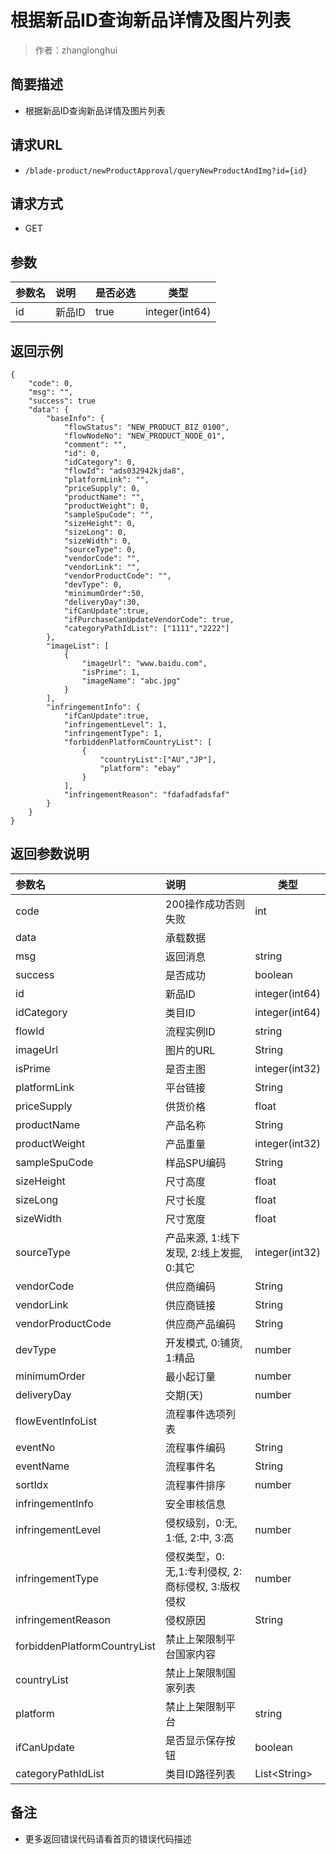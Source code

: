 # 根据新品ID查询新品详情及图片列表

> 作者：zhanglonghui

## 简要描述

- 根据新品ID查询新品详情及图片列表

## 请求URL
- ` /blade-product/newProductApproval/queryNewProductAndImg?id={id} `
  
## 请求方式
- GET

## 参数

|参数名|说明|是否必选|类型|
|:----    |:---|:----- |-----   |
|id |新品ID  |true |integer(int64)   |





## 返回示例 

``` 
{
	"code": 0,
	"msg": "",
	"success": true
	"data": {
		"baseInfo": {
			"flowStatus": "NEW_PRODUCT_BIZ_0100",
			"flowNodeNo": "NEW_PRODUCT_NODE_01",
			"comment": "",
			"id": 0,
			"idCategory": 0,
			"flowId": "ads032942kjda8",
			"platformLink": "",
			"priceSupply": 0,
			"productName": "",
			"productWeight": 0,
			"sampleSpuCode": "",
			"sizeHeight": 0,
			"sizeLong": 0,
			"sizeWidth": 0,
			"sourceType": 0,
			"vendorCode": "",
			"vendorLink": "",
			"vendorProductCode": "",
			"devType": 0,
			"minimumOrder":50,
			"deliveryDay":30,
			"ifCanUpdate":true,
			"ifPurchaseCanUpdateVendorCode": true,
			"categoryPathIdList": ["1111","2222"]
		},
		"imageList": [
			{
				"imageUrl": "www.baidu.com",
				"isPrime": 1,
				"imageName": "abc.jpg"
			}
		],
		"infringementInfo": {
			"ifCanUpdate":true,
            "infringementLevel": 1,
            "infringementType": 1,
            "forbiddenPlatformCountryList": [
				{
					"countryList":["AU","JP"],
					"platform": "ebay"
				}
			],
            "infringementReason": "fdafadfadsfaf"
        }
	}
}
```

## 返回参数说明 

|参数名|说明|类型|
|:-----  |:-----|-----                           |
|code | 200操作成功否则失败  |int  |
|data |承载数据   |  |
|msg |返回消息   | string |
|success |是否成功   | boolean |
|id |新品ID|integer(int64) |
|idCategory |类目ID   |integer(int64) |
|flowId |流程实例ID   |string |
|imageUrl |图片的URL   |String |
|isPrime |是否主图   |integer(int32) |
|platformLink |平台链接   |String |
|priceSupply |供货价格   |float |
|productName |产品名称   |String |
|productWeight |产品重量   |integer(int32) |
|sampleSpuCode |样品SPU编码  |String |
|sizeHeight |尺寸高度   |float |
|sizeLong |尺寸长度   |float |
|sizeWidth |尺寸宽度   |float |
|sourceType |产品来源, 1:线下发现, 2:线上发掘, 0:其它   |integer(int32) |
|vendorCode |供应商编码   |String |
|vendorLink |供应商链接   |String |
|vendorProductCode |供应商产品编码   |String |
|devType |开发模式, 0:铺货, 1:精品   |number |
|minimumOrder |最小起订量   |number |
|deliveryDay |交期(天)   |number |
|flowEventInfoList |流程事件选项列表   | |
|eventNo |流程事件编码   |String |
|eventName |流程事件名   |String |
|sortIdx |流程事件排序   |number |
|infringementInfo |安全审核信息   | |
|infringementLevel |侵权级别，0:无, 1:低, 2:中, 3:高   |number |
|infringementType |侵权类型，0:无,1:专利侵权, 2:商标侵权, 3:版权侵权   |number |
|infringementReason |侵权原因   |String |
|forbiddenPlatformCountryList |禁止上架限制平台国家内容   | |
|countryList |禁止上架限制国家列表   | |
|platform |禁止上架限制平台  | string|
|ifCanUpdate |是否显示保存按钮  | boolean|
|categoryPathIdList |类目ID路径列表  | List&lt;String>|

## 备注 

- 更多返回错误代码请看首页的错误代码描述